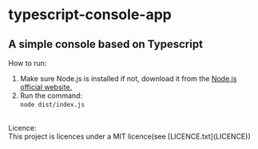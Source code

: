 # typescript-console-app
## A simple console based on Typescript

How to run:<br>
1. Make sure Node.js is installed if not, download it from the [Node.js official website.](https://nodejs.org/)
2. Run the command: <br>
<code>node dist/index.js</code>
<br>
Licence:
<br>This project is licences under a MIT licence(see [LICENCE.txt](LICENCE))
